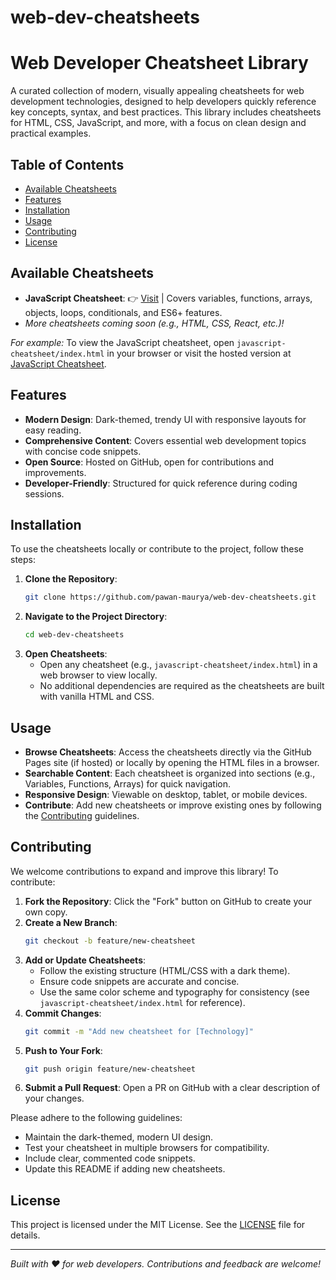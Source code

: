 # web-dev-cheatsheets

# Web Developer Cheatsheet Library

A curated collection of modern, visually appealing cheatsheets for web development technologies, designed to help developers quickly reference key concepts, syntax, and best practices. This library includes cheatsheets for HTML, CSS, JavaScript, and more, with a focus on clean design and practical examples.

## Table of Contents
- [Available Cheatsheets](#available-cheatsheets)
- [Features](#features)
- [Installation](#installation)
- [Usage](#usage)
- [Contributing](#contributing)
- [License](#license)

## Available Cheatsheets
- **JavaScript Cheatsheet**: 👉 [Visit](https://pawan-maurya.github.io/web-dev-cheatsheets/javascript-cheatsheet/index.html) | Covers variables, functions, arrays, objects, loops, conditionals, and ES6+ features.
- *More cheatsheets coming soon (e.g., HTML, CSS, React, etc.)!*

*For example:* To view the JavaScript cheatsheet, open `javascript-cheatsheet/index.html` in your browser or visit the hosted version at [JavaScript Cheatsheet](https://pawan-maurya.github.io/web-dev-cheatsheets/javascript-cheatsheet/index.html).

## Features
- **Modern Design**: Dark-themed, trendy UI with responsive layouts for easy reading.
- **Comprehensive Content**: Covers essential web development topics with concise code snippets.
- **Open Source**: Hosted on GitHub, open for contributions and improvements.
- **Developer-Friendly**: Structured for quick reference during coding sessions.

## Installation
To use the cheatsheets locally or contribute to the project, follow these steps:

1. **Clone the Repository**:
   ```bash
   git clone https://github.com/pawan-maurya/web-dev-cheatsheets.git
   ```
2. **Navigate to the Project Directory**:
   ```bash
   cd web-dev-cheatsheets
   ```
3. **Open Cheatsheets**:
   - Open any cheatsheet (e.g., `javascript-cheatsheet/index.html`) in a web browser to view locally.
   - No additional dependencies are required as the cheatsheets are built with vanilla HTML and CSS.

## Usage
- **Browse Cheatsheets**: Access the cheatsheets directly via the GitHub Pages site (if hosted) or locally by opening the HTML files in a browser.
- **Searchable Content**: Each cheatsheet is organized into sections (e.g., Variables, Functions, Arrays) for quick navigation.
- **Responsive Design**: Viewable on desktop, tablet, or mobile devices.
- **Contribute**: Add new cheatsheets or improve existing ones by following the [Contributing](#contributing) guidelines.

## Contributing
We welcome contributions to expand and improve this library! To contribute:

1. **Fork the Repository**: Click the "Fork" button on GitHub to create your own copy.
2. **Create a New Branch**:
   ```bash
   git checkout -b feature/new-cheatsheet
   ```
3. **Add or Update Cheatsheets**:
   - Follow the existing structure (HTML/CSS with a dark theme).
   - Ensure code snippets are accurate and concise.
   - Use the same color scheme and typography for consistency (see `javascript-cheatsheet/index.html` for reference).
4. **Commit Changes**:
   ```bash
   git commit -m "Add new cheatsheet for [Technology]"
   ```
5. **Push to Your Fork**:
   ```bash
   git push origin feature/new-cheatsheet
   ```
6. **Submit a Pull Request**: Open a PR on GitHub with a clear description of your changes.

Please adhere to the following guidelines:
- Maintain the dark-themed, modern UI design.
- Test your cheatsheet in multiple browsers for compatibility.
- Include clear, commented code snippets.
- Update this README if adding new cheatsheets.


## License
This project is licensed under the MIT License. See the [LICENSE](LICENSE) file for details.

---
*Built with ❤️ for web developers. Contributions and feedback are welcome!*
